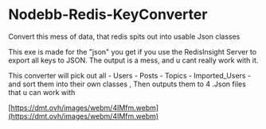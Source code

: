 # Nodebb-Redis-KeyConverter
Convert this mess of data, that redis spits out into usable Json classes


This exe is made for the "json" you get if you use the RedisInsight Server to export all keys to JSON.
The output is a mess, and u cant really work with it.

This converter will pick out all - Users - Posts - Topics - Imported_Users -
and sort them into their own classes ,
Then outputs them to 4 .Json files that u can work with 

[https://dmt.ovh/images/webm/4IMfm.webm](https://dmt.ovh/images/webm/4IMfm.webm)
